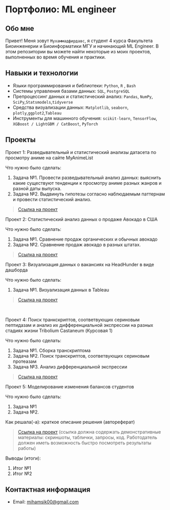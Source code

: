 # Портфолио: ML engineer

## Обо мне 

Привет! Меня зовут ``Мухаммадфирдавс``, я студент 4 курса Факультета Биоинженерии и Биоинформатики МГУ и начинающий ML Engineer. 
В этом репозитории вы можете найти некоторые из моих проектов, выполненных во время обучения и практики.
<br>

## Навыки и технологии
- Языки программирования и библиотеки: ``Python``, ``R`` , ``Bash``
- Системы управления базами данных: ``SQL``, ``PostgreSQL``
- Препроцессинг данных и статистический анализ: ``Pandas``, ``NumPy``, ``SciPy``,``Statsmodels``,``tidyverse``
- Средства визуализации данных: ``Matplotlib``, ``seaborn``, ``plotly``,``ggplot2``,``Tableau``
- Инструменты для машинного обучения: ``scikit-learn``, ``TensorFlow``, ``XGBoost / LightGBM / CatBoost``, ``PyTorch``



## Проекты
<p> Проект 1: Разведывательный и статистический анализы датасета по просмотру аниме на сайте MyAnimeList</p>
<p>Что нужно было сделать:<p>
<ol> 
  <li>Задача №1. Провести разведывательный анализ данных: выяснить какие существуют тенденции к просмотру аниме разных жанров и разной даты выпуска.</li>
  <li>Задача №2. Выдвинуть гипотезы согласно наблюдаемым паттернам и провести статистический анализ.</li>
</ol>

> <a href="https://github.com/miham12/miham12/blob/main/myanimelist_analysis.ipynb">Ссылка на проект</a>


<p> Проект 2: Статистический анализ данных о продаже Авокадо в США</p>
<p>Что нужно было сделать:<p>
<ol>
  <li>Задача №1. Сравнение продаж органических и обычных авокадо</li>
  <li>Задача №2. Сравнение продаж авокадо в разных штатах.</li>
</ol>

> <a href="https://github.com/miham12/miham12/blob/main/avocado_analysis.pdf">Ссылка на проект</a>

<p> Проект 3: Визуализация данных о вакансиях на HeadHunder в виде дашборда</p>
<p>Что нужно было сделать:<p>
<ol>
  <li>Задача №1. Визуализация данных в Tableau</li>
</ol>
  
> <a href="https://github.com/miham12/miham12/blob/main/headhunter_dashbord.png">Ссылка на проект</a>

<br> 
<p>Проект 4: Поиск транкскриптов, соответвующих сериновым пептидазам и анализ их дифференциальной экспрессии на разных стадиях жизни Tribolium Castaneum (Курсовая 1)</p> 
<p>Что нужно было сделать:<p>
<ol>
  <li>Задача №1. Сборка транскриптома</li>
  <li>Задача №2. Поиск транскриптов, соответвующих сериновым протеазам</li>
  <li>Задача №3. Анализ дифференциальной экспрессии</li>
</ol>
  

> <a href="https://github.com/miham12/miham12/blob/main/transcripts_tribolium_castaneum/kursovaya1.pdf">Ссылка на проект</a>

<p>Проект 5: Моделирование изменения балансов студентов</p> 
<p>Что нужно было сделать:<p>
<ol>
  <li>Задача №1</li>
  <li>Задача №2.</li>
</ol>

<p>Как решала(-а): краткое описание решения (автореферат)<p>

> <a href="https://github.com/Skyproportfolio/data-analytics-5month/blob/main/Проект%205.xlsx">Ссылка на проект</a>
(ссылка должна содержать демонстративные материалы: скриншоты, таблички, запросы, код. Работодатель должен иметь возможность быстро посмотреть результаты работы)
 
 <p>Выводы (итоги):<p>
<ol>
  <li>Итог №1</li>
  <li>Итог №2</li>
</ol>

## Контактная информация
- Email: mihamsik00@gmail.com
<!--
**miham12/miham12** is a ✨ _special_ ✨ repository because its `README.md` (this file) appears on your GitHub profile.

Here are some ideas to get you started:

- 🔭 I’m currently working on ...
- 🌱 I’m currently learning ...
- 👯 I’m looking to collaborate on ...
- 🤔 I’m looking for help with ...
- 💬 Ask me about ...
- 📫 How to reach me: ...
- 😄 Pronouns: ...
- ⚡ Fun fact: ...
-->
